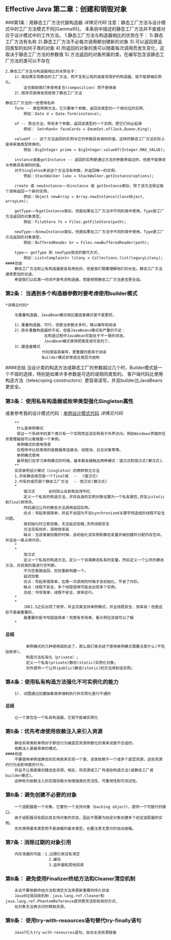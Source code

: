 ## Effective Java 第二章：创建和销毁对象
  ###第1条：用静态工厂方法代替构造器
    *详情见代码*
    注意：静态工厂方法与设计模式中的工厂方法模式不同[Gamma95]。
        本条目中描述的静态工厂方法并不直接对应于设计模式中的工作方法。
    1.静态工厂方法与构造器相比的优势在于：
        1).静态工厂方法有名称
        2).静态工厂方法不必每次调用都创建新的对象
        3).可以返回原返回类型的如何子类的对象
        4).所返回的对象的类可以随着每次调用而发生变化，这取决于静态工厂方法的参数值
        5).方法返回的对象所属的类，在编写包含该静态工厂方法的类可以不存在
    
    2.静态工厂方法与构造器相比的劣势在于：
        1).类如果实现静态的工厂方法，而不含有公有的或者受保护的构造器，就不能够被实例化。
            这也鼓励我们多使用复合(composition) 而不是继承
        2).程序员很难发现使用了静态工厂方法
        
    静态工厂方法的一些惯用名称
        form -- 类型转换方法，它只要单个参数，返回该类型的一个相对应的实例，
            例如：Date d = Date.form(instance);
        
        of -- 聚合方法，带有多个参数，返回该类型的一个实例，把它们何必起来
            例如： Set<Rank> faceCards = EmumSet.of(Jack,Queen,King);
            
        valueOf -- 这个方法返回的实例与它的参数具有相同的值，这样的静态工厂方法实际上是用来做类型转换的。
            例如：BigInteger prime = BigInteger.valueOf(Integer.MAX_VALUE);    
        
        instance或者getInstance -- 返回的实例是通过方法的参数来描述的，但是不能够说与参数具有相同的值。
        对于Singleton来说这个方法没有参数，并返回唯一的实例.
            例如：StackWalker luke = StackWalker.getInstance(options);
            
        create 或 newInstance——与instance 或 getInstance类似，除了该方法保证每个调用返回一个新的实例，
            例如：Object newArray = Array.newInstance(classObject, arrayLen);
            
        getType——与getInstance类似，但是如果在工厂方法中不同的类中使用。Type是工厂方法返回的对象类型，
            例如：FileStore fs = Files.getFileStore(path);
            
        newType——与newInstance类似，但是如果在工厂方法中不同的类中使用。Type是工厂方法返回的对象类型，
            例如：BufferedReader br = Files.newBufferedReader(path);
            
        type—— getType 和 newType简洁的替代方式，
            例如：List<Complaint> litany = Collections.list(legacyLitany);
    ####总结
        静态工厂方法和公有构造器是各有用处的，但是我们需要理解他们的长处。静态工厂方法通常更加的合适，
        希望我们以后第一时间不是考虑构造器，而是想想静态工厂方法是否更合适。 
   
  ### 第2条： 当遇到多个构造器参数时要考虑使用builder模式 
    *详情见代码* 
                
        与重叠构造器，JavaBean模式相比建造者模式是不是更好。
        
        1).重叠构造器，可行，但是当参数太多时，难以编写和阅读 
        2).弥补重叠构造器的不足，但是JavaBeans模式有严重的不足：
                     在构造过程中JavaBean可能处于不一致的状态。
                     JavaBean模式使得把类变成可变的了。  
        3).建造者模式  
                    代码很容易编写，更重要的是易于阅读
                    Builder模式非常适合类层次结构
    
   ####总结
        当设计类的构造方法或静态工厂的参数超过几个时，Builder模式是一个不错的选择，特别是如果许多参数是可选的或相同类型的。
        客户端代码比使用构造方法（telescoping constructors）更容易读写，并且builder比JavaBeans更安全。
        
  ### 第3条： 使用私有构造器或枚举类型强化Singleton属性
   或者参考我的设计模式代码：[单例设计模式代码](https://github.com/peng4444/DesignPattern/blob/master/src/cn/pbj/createmodles/singletion/Singleton.java)
    *详情见代码*
    
        **
         什么是单例模式
         保证一个系统中的某个类只有一个实例而且该实例易于外界访问。例如Windows界面的任务管理器就可以看做是一个单例。
         单例模式的使用场景
         在程序中比较常用的是数据库连接池、线程池、日志对象等等。
         单例模式使用
         最早我们在学习单例模式的时候，基本都会接触这两种模式：饿汉式和饱汉式(懒汉式)。
        **
        实现单例设计模式（singleton）的两种常见方法
        1.共有静态成员是一个final域  --  (饿汉式)
        2.共有的成员是个静态工厂方法  -- 饱汉式(懒汉式)
        *
            饿汉式      如何防止反射和反序列化
            定义一个私有的构造方法，并将自身的实例对象设置为一个私有属性,并加上static和final修饰符，
            然后通过公共的静态方法调用返回实例。
            优点：写起来很简单，并且不会因为不加synchronized关键字而造成的线程不安全问题。
            类初始化时立即加载，无法延迟加载,天然线程安全
            方法没有同步，调用效率高
            缺点：当该类被加载的时候，会初始化该实例和静态变量并被创建并分配内存空间，并且会一直占用内存。
        *
        *
            饱汉式
            定义一个私有的构造方法，定义一个该类静态私有的变量，然后定义一个公共的静态方法，对该类的值进行空判断，
            不为空直接返回，否则重新构建一个。
            延迟加载
            优点：写起来很简单，在第一次调用的时候才会初始化，节省了内存。
            缺点：线程不安全，多个线程调用可能会出现多个实例。
            总结：书写简单，线程不安全，效率还行。
        *
        *
            JDK1.5之后出现了枚举，并且完美支持单例模式，并且线程安全、效率高！但是这些不是最重要的，
            最重要的是书写超级简单！究竟有多简单，看示例应该就可以了解
        *
   #### 总结
             单例模式的几种使用就到这了，那么我们来总结下使用单例模式需要注意什么(不包括枚举)。
             构造方法私有化（private）;
             定义一个私有(private)静态(static)实例化对象;
             对外提供一个公共(public)静态(static)的方法得到该实例;
       
   
  ### 第4条：使用私有构造方法强化不可实例化的能力
        1). 试图通过创建抽象类来强制执行非实例化是行不通的
     
   #### 总结
        让一个类包含一个私有构造器，它就不能被实例化
        
  ### 第5条：优先考虑使用依赖注入来引入资源
        静态实用类和单例对于那些行为被底层资源参数化的类来说是不合适的。
        依赖注入是最简单的模式。
    ####总结
        不要使用单例或静态的实用类来实现一个类，该类依赖于一个或多个底层资源，这些资源的行为会影响类的行为，
        并且不让类直接创建这些资源。相反，将资源或工厂传递给构造方法(或静态工厂或builder模式)。
        这种称为依赖注入的实践将极大地增强类的灵活性、可重用性和可测试性。   
         
  ### 第6条：避免创建不必要的对象
        一个适配器是一个对象，它委托一个支持对象（backing object），提供一个可替代的接口。
        由于适配器没有超出其支持对象的状态，因此不需要为给定对象创建多个给定适配器的实例。
        优先使用基本类型而不是装箱的基本类型，也要注意无意识的自动装箱。
        
  ### 第7条：消除过期的对象引用     
        内存泄漏的可能：1.过期引用没有清空
                       2.缓存
                       3.监听器和其他回调
  
  ### 第8条： 避免使用Finalizer终结方法和Cleaner清空机制
        永远不要依赖终结方法和清空方法来更新重要的持久状态
        Java9垃圾回收机制：java.lang.ref.Cleaner和java.lang.ref.PhantomReference提供更灵活和有效的方式，
        在对象无法再访问时释放资源。
        
  ### 第9条： 使用try-with-resources语句替代try-finally语句
        Java7引入try-with-resources语句，自动关闭资源链接